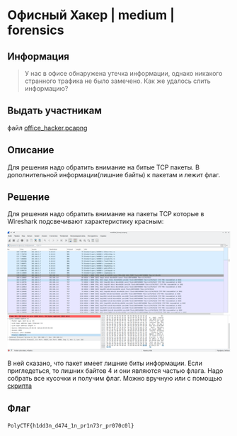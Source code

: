 # Офисный Хакер | medium | forensics

## Информация
> У нас в офисе обнаружена утечка информации, однако никакого странного трафика не было замечено. Как же удалось слить информацию?

## Выдать участникам
файл [office_hacker.pcapng](public/office_hacker.pcapng)

## Описание
Для решения надо обратить внимание на битые TCP пакеты. В дополнительной информации(лишние байты) к пакетам и лежит флаг.

## Решение
Для решения надо обратить внимание на пакеты TCP которые в Wireshark подсвечивают характеристику красным:

![wireshark.png](solve/wireshark.png)

В ней сказано, что пакет имеет лишние биты информации. Если пригледеться, то лишних байтов 4 и они являются частью флага. Надо собрать все кусочки и получим флаг. Можно вручную или с помощью [скрипта](solve/solver.py)

## Флаг
`PolyCTF{h1dd3n_d474_1n_pr1n73r_pr070c0l}`
